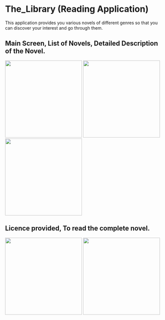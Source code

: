 # The_Library (Reading Application)
This application provides you various novels of different genres so that you can discover your interest and go through them. 

## Main Screen, List of Novels, Detailed Description of the Novel.
<img src = "https://user-images.githubusercontent.com/49520756/90217513-38695100-de1f-11ea-8e8f-516a97b9e41d.jpg" width =250> <img src="https://user-images.githubusercontent.com/49520756/90217636-7e261980-de1f-11ea-9768-9b32d4718a3c.jpg" width = 250> <img src="https://user-images.githubusercontent.com/49520756/90217963-36ec5880-de20-11ea-8e4e-da302c643449.jpg" width = 250> 
## Licence provided, To read the complete novel.
<img src="https://user-images.githubusercontent.com/49520756/90217798-d6f5b200-de1f-11ea-90a1-b8e32d5f6cf1.jpg" width=250>   <img src="https://user-images.githubusercontent.com/49520756/90217818-df4ded00-de1f-11ea-929f-b34870d5930e.jpg" width = 250>
